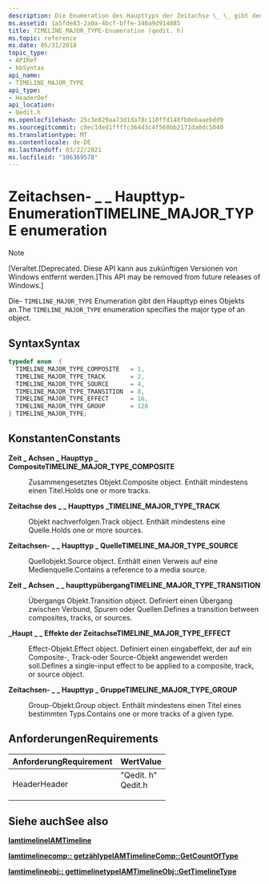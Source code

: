 ```yaml
---
description: Die Enumeration des Haupttyps der Zeitachse \_ \_ gibt den Haupttyp eines Objekts an.
ms.assetid: 1a5fde83-2a0a-4bcf-bffe-340a9d914885
title: TIMELINE_MAJOR_TYPE-Enumeration (qedit. h)
ms.topic: reference
ms.date: 05/31/2018
topic_type:
- APIRef
- kbSyntax
api_name:
- TIMELINE_MAJOR_TYPE
api_type:
- HeaderDef
api_location:
- Qedit.h
ms.openlocfilehash: 25c3e829aa73d1da78c110ffd148fb0ebaaebdd9
ms.sourcegitcommit: c8ec1ded1ffffc364d3c4f560bb2171da0dc5040
ms.translationtype: MT
ms.contentlocale: de-DE
ms.lasthandoff: 03/22/2021
ms.locfileid: "106369578"
---
```

# <a name="timeline_major_type-enumeration"></a><span data-ttu-id="b556c-103">Zeitachsen- \_ \_ Haupttyp-Enumeration</span><span class="sxs-lookup"><span data-stu-id="b556c-103">TIMELINE\_MAJOR\_TYPE enumeration</span></span>

> [!Note]  
> <span data-ttu-id="b556c-104">\[Veraltet.</span><span class="sxs-lookup"><span data-stu-id="b556c-104">\[Deprecated.</span></span> <span data-ttu-id="b556c-105">Diese API kann aus zukünftigen Versionen von Windows entfernt werden.\]</span><span class="sxs-lookup"><span data-stu-id="b556c-105">This API may be removed from future releases of Windows.\]</span></span>

 

<span data-ttu-id="b556c-106">Die- `TIMELINE_MAJOR_TYPE` Enumeration gibt den Haupttyp eines Objekts an.</span><span class="sxs-lookup"><span data-stu-id="b556c-106">The `TIMELINE_MAJOR_TYPE` enumeration specifies the major type of an object.</span></span>

## <a name="syntax"></a><span data-ttu-id="b556c-107">Syntax</span><span class="sxs-lookup"><span data-stu-id="b556c-107">Syntax</span></span>


```C++
typedef enum  { 
  TIMELINE_MAJOR_TYPE_COMPOSITE   = 1,
  TIMELINE_MAJOR_TYPE_TRACK       = 2,
  TIMELINE_MAJOR_TYPE_SOURCE      = 4,
  TIMELINE_MAJOR_TYPE_TRANSITION  = 8,
  TIMELINE_MAJOR_TYPE_EFFECT      = 16,
  TIMELINE_MAJOR_TYPE_GROUP       = 128
} TIMELINE_MAJOR_TYPE;
```



## <a name="constants"></a><span data-ttu-id="b556c-108">Konstanten</span><span class="sxs-lookup"><span data-stu-id="b556c-108">Constants</span></span>

<dl> <dt>

<span data-ttu-id="b556c-109"><span id="TIMELINE_MAJOR_TYPE_COMPOSITE"></span><span id="timeline_major_type_composite"></span>**Zeit \_ Achsen \_ Haupttyp \_ Composite**</span><span class="sxs-lookup"><span data-stu-id="b556c-109"><span id="TIMELINE_MAJOR_TYPE_COMPOSITE"></span><span id="timeline_major_type_composite"></span>**TIMELINE\_MAJOR\_TYPE\_COMPOSITE**</span></span>
</dt> <dd>

<span data-ttu-id="b556c-110">Zusammengesetztes Objekt.</span><span class="sxs-lookup"><span data-stu-id="b556c-110">Composite object.</span></span> <span data-ttu-id="b556c-111">Enthält mindestens einen Titel.</span><span class="sxs-lookup"><span data-stu-id="b556c-111">Holds one or more tracks.</span></span>

</dd> <dt>

<span data-ttu-id="b556c-112"><span id="TIMELINE_MAJOR_TYPE_TRACK"></span><span id="timeline_major_type_track"></span>**Zeitachse des \_ \_ Haupttyps \_**</span><span class="sxs-lookup"><span data-stu-id="b556c-112"><span id="TIMELINE_MAJOR_TYPE_TRACK"></span><span id="timeline_major_type_track"></span>**TIMELINE\_MAJOR\_TYPE\_TRACK**</span></span>
</dt> <dd>

<span data-ttu-id="b556c-113">Objekt nachverfolgen.</span><span class="sxs-lookup"><span data-stu-id="b556c-113">Track object.</span></span> <span data-ttu-id="b556c-114">Enthält mindestens eine Quelle.</span><span class="sxs-lookup"><span data-stu-id="b556c-114">Holds one or more sources.</span></span>

</dd> <dt>

<span data-ttu-id="b556c-115"><span id="TIMELINE_MAJOR_TYPE_SOURCE"></span><span id="timeline_major_type_source"></span>**Zeitachsen- \_ \_ Haupttyp \_ Quelle**</span><span class="sxs-lookup"><span data-stu-id="b556c-115"><span id="TIMELINE_MAJOR_TYPE_SOURCE"></span><span id="timeline_major_type_source"></span>**TIMELINE\_MAJOR\_TYPE\_SOURCE**</span></span>
</dt> <dd>

<span data-ttu-id="b556c-116">Quellobjekt.</span><span class="sxs-lookup"><span data-stu-id="b556c-116">Source object.</span></span> <span data-ttu-id="b556c-117">Enthält einen Verweis auf eine Medienquelle.</span><span class="sxs-lookup"><span data-stu-id="b556c-117">Contains a reference to a media source.</span></span>

</dd> <dt>

<span data-ttu-id="b556c-118"><span id="TIMELINE_MAJOR_TYPE_TRANSITION"></span><span id="timeline_major_type_transition"></span>**Zeit \_ Achsen \_ \_ haupttypübergang**</span><span class="sxs-lookup"><span data-stu-id="b556c-118"><span id="TIMELINE_MAJOR_TYPE_TRANSITION"></span><span id="timeline_major_type_transition"></span>**TIMELINE\_MAJOR\_TYPE\_TRANSITION**</span></span>
</dt> <dd>

<span data-ttu-id="b556c-119">Übergangs Objekt.</span><span class="sxs-lookup"><span data-stu-id="b556c-119">Transition object.</span></span> <span data-ttu-id="b556c-120">Definiert einen Übergang zwischen Verbund, Spuren oder Quellen.</span><span class="sxs-lookup"><span data-stu-id="b556c-120">Defines a transition between composites, tracks, or sources.</span></span>

</dd> <dt>

<span data-ttu-id="b556c-121"><span id="TIMELINE_MAJOR_TYPE_EFFECT"></span><span id="timeline_major_type_effect"></span>**\_Haupt \_ \_ Effekte der Zeitachse**</span><span class="sxs-lookup"><span data-stu-id="b556c-121"><span id="TIMELINE_MAJOR_TYPE_EFFECT"></span><span id="timeline_major_type_effect"></span>**TIMELINE\_MAJOR\_TYPE\_EFFECT**</span></span>
</dt> <dd>

<span data-ttu-id="b556c-122">Effect-Objekt.</span><span class="sxs-lookup"><span data-stu-id="b556c-122">Effect object.</span></span> <span data-ttu-id="b556c-123">Definiert einen eingabeffekt, der auf ein Composite-, Track-oder Source-Objekt angewendet werden soll.</span><span class="sxs-lookup"><span data-stu-id="b556c-123">Defines a single-input effect to be applied to a composite, track, or source object.</span></span>

</dd> <dt>

<span data-ttu-id="b556c-124"><span id="TIMELINE_MAJOR_TYPE_GROUP"></span><span id="timeline_major_type_group"></span>**Zeitachsen- \_ \_ Haupttyp \_ Gruppe**</span><span class="sxs-lookup"><span data-stu-id="b556c-124"><span id="TIMELINE_MAJOR_TYPE_GROUP"></span><span id="timeline_major_type_group"></span>**TIMELINE\_MAJOR\_TYPE\_GROUP**</span></span>
</dt> <dd>

<span data-ttu-id="b556c-125">Group-Objekt.</span><span class="sxs-lookup"><span data-stu-id="b556c-125">Group object.</span></span> <span data-ttu-id="b556c-126">Enthält mindestens einen Titel eines bestimmten Typs.</span><span class="sxs-lookup"><span data-stu-id="b556c-126">Contains one or more tracks of a given type.</span></span>

</dd> </dl>

## <a name="requirements"></a><span data-ttu-id="b556c-127">Anforderungen</span><span class="sxs-lookup"><span data-stu-id="b556c-127">Requirements</span></span>



| <span data-ttu-id="b556c-128">Anforderung</span><span class="sxs-lookup"><span data-stu-id="b556c-128">Requirement</span></span> | <span data-ttu-id="b556c-129">Wert</span><span class="sxs-lookup"><span data-stu-id="b556c-129">Value</span></span> |
|-------------------|------------------------------------------------------------------------------------|
| <span data-ttu-id="b556c-130">Header</span><span class="sxs-lookup"><span data-stu-id="b556c-130">Header</span></span><br/> | <dl> <span data-ttu-id="b556c-131"><dt>"Qedit. h"</dt></span><span class="sxs-lookup"><span data-stu-id="b556c-131"><dt>Qedit.h</dt></span></span> </dl> |



## <a name="see-also"></a><span data-ttu-id="b556c-132">Siehe auch</span><span class="sxs-lookup"><span data-stu-id="b556c-132">See also</span></span>

<dl> <dt>

[<span data-ttu-id="b556c-133">**Iamtimeline**</span><span class="sxs-lookup"><span data-stu-id="b556c-133">**IAMTimeline**</span></span>](iamtimeline.md)
</dt> <dt>

[<span data-ttu-id="b556c-134">**Iamtimelinecomp:: getzählype**</span><span class="sxs-lookup"><span data-stu-id="b556c-134">**IAMTimelineComp::GetCountOfType**</span></span>](iamtimelinecomp-getcountoftype.md)
</dt> <dt>

[<span data-ttu-id="b556c-135">**Iamtimelineobj:: gettimelinetype**</span><span class="sxs-lookup"><span data-stu-id="b556c-135">**IAMTimelineObj::GetTimelineType**</span></span>](iamtimelineobj-gettimelinetype.md)
</dt> </dl>

 

 




